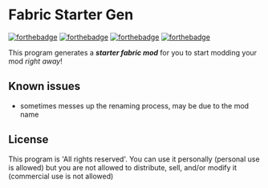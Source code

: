 # Fabric Starter Gen

[![forthebadge](https://forthebadge.com/images/badges/made-with-python.svg)](https://forthebadge.com)
[![forthebadge](https://forthebadge.com/images/badges/0-percent-optimized.svg)](https://forthebadge.com)
[![forthebadge](https://forthebadge.com/images/badges/it-works-why.svg)](https://forthebadge.com)
[![forthebadge](https://i.ibb.co/JnyzPXD/all-rights-reserved.png)](https://forthebadge.com)


This program generates a ***starter fabric mod*** for you to start modding your mod *right away*!

## Known issues
- sometimes messes up the renaming process, may be due to the mod name

 
## License
This program is 'All rights reserved'. You can use it personally (personal use is allowed) but you are not allowed to distribute, sell, and/or modify it (commercial use is not allowed)
